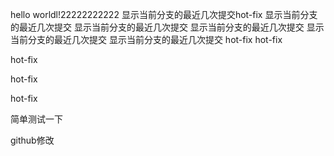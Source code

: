 hello worldl!22222222222
显示当前分支的最近几次提交hot-fix
显示当前分支的最近几次提交
显示当前分支的最近几次提交
显示当前分支的最近几次提交
显示当前分支的最近几次提交
显示当前分支的最近几次提交
hot-fix
hot-fix

hot-fix



hot-fix



hot-fix

简单测试一下

github修改
